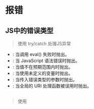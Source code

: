 # 报错

## JS中的错误类型

> 使用 try/catch 处理JS异常

* <EvalError> : 当调用 eval() 失败时抛出。
* <SyntaxError> : 当 JavaScript 语法错误时抛出。
* <RangeError> : 当值不在预期范围内时抛出。
* <ReferenceError> : 当使用未定义的变量时抛出。
* <TypeError> : 当传入错误类型的参数时抛出。
* <URIError> : 当全局的 URI 处理函数被误用时抛出。

##

> 使用
